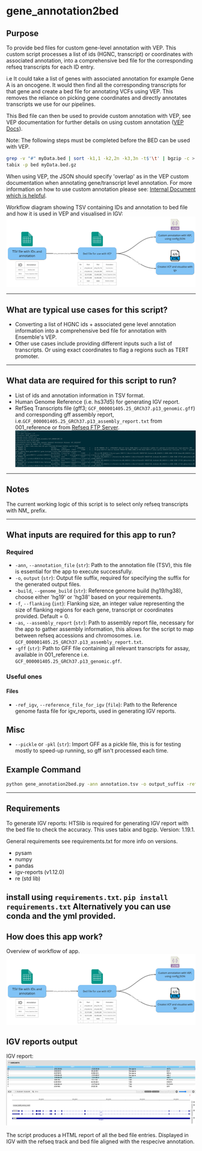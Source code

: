 # gene_annotation2bed

## Purpose
To provide bed files for custom gene-level annotation with VEP.
This custom script processes a list of ids (HGNC, transcript) or coordinates with associated annotation, into a comprehensive bed file for the corresponding refseq transcripts for each ID entry.

i.e It could take a list of genes with associated annotation for example Gene A is an oncogene.
It would then find all the corresponding transcripts for that gene and create a bed file for annotating VCFs using VEP. This removes the reliance on picking gene coordinates and directly annotates transcripts we use for our pipelines.

This Bed file can then be used to provide custom annotation with VEP, see VEP documentation for further details on using custom annotation ([VEP Docs](https://www.ensembl.org/info/docs/tools/vep/script/vep_custom.html)).

Note: The following steps must be completed before the BED can be used with VEP.

```bash
grep -v "#" myData.bed | sort -k1,1 -k2,2n -k3,3n -t$'\t' | bgzip -c > myData.bed.gz
tabix -p bed myData.bed.gz
```

When using VEP, the JSON should specify 'overlap' as in the VEP custom documentation when annotating gene/transcript level annotation. For more information on how to use custom annotation please see:
[Internal Document which is helpful](https://cuhbioinformatics.atlassian.net/wiki/spaces/DV/pages/2605711365/VEP+Config+file).

Workflow diagram showing TSV containing IDs and annotation to bed file and how it is used in VEP and visualised in IGV:
![Workflow diagram showing TSV containing IDs and annotation to bed file and how it is used in VEP and visualised in IGV using a VCF](https://raw.githubusercontent.com/eastgenomics/gene_annotation2bed/sprint_2/Workflow.png)

---
## What are typical use cases for this script?

- Converting a list of HGNC ids + associated gene level annotation information
  into a comprehensive bed file for annotation with Ensemble's VEP.
- Other use cases include providing different inputs such a list of transcripts.
  Or using exact coordinates to flag a regions such as TERT promoter.

---
## What data are required for this script to run?

- List of ids and annotation information in TSV format.
- Human Genome Reference (i.e. hs37d5) for generating IGV report.
- RefSeq Transcripts file (gff3; `GCF_000001405.25_GRCh37.p13_genomic.gff`) and corresponding gff assembly report, i.e.`GCF_000001405.25_GRCh37.p13_assembly_report.txt` from 001_reference
  or from [Refseq FTP Server](https://ftp.ncbi.nlm.nih.gov/genomes/refseq/vertebrate_mammalian/Homo_sapiens/all_assembly_versions/).
![Image of refseq tsv structure, first 15 lines](images/image.png)

---
## Notes
The current working logic of this script is to select only refseq transcripts with NM_ prefix.

---

## What inputs are required for this app to run?

### Required
- `-ann`, `--annotation_file` (`str`): Path to the annotation file (TSV), this file is essential for the app to execute successfully.
- `-o`, `output` (`str`): Output file suffix, required for specifying the suffix for the generated output files.
- `-build`, `--genome_build` (`str`): Reference genome build (hg19/hg38), choose either 'hg19' or 'hg38' based on your requirements.
- `-f`, `--flanking` (`int`): Flanking size, an integer value representing the size of flanking regions for each gene, transcript or coordinates provided. Default = 0.
- `-as`, `--assembly_report` (`str`): Path to assembly report file, necessary for the app to gather assembly information, this allows for the script to map between refseq accessions and chromosomes. i.e. `GCF_000001405.25_GRCh37.p13_assembly_report.txt`.
- `-gff` (`str`): Path to GFF file containing all relevant transcripts for assay, available in 001_reference i.e. `GCF_000001405.25_GRCh37.p13_genomic.gff`.

### Useful ones

#### Files
- `-ref_igv`, `--reference_file_for_igv` (`file`): Path to the Reference genome fasta file for igv_reports, used in generating IGV reports.

## Misc
- `--pickle` or `-pkl` (`str`): Import GFF as a pickle file, this is for testing mostly to speed-up running, so gff isn't processed each time.

## Example Command

```bash
python gene_annotation2bed.py -ann annotation.tsv -o output_suffix -ref hg38 -f 5 --assembly_report assembly_report.txt -ref_igv ref_genome.fasta -gff your_file.gff -pickle pickle_file.pkl
```

---

## Requirements

To generate IGV reports:
HTSlib is required for generating IGV report with the bed file to check the accuracy.
This uses tabix and bgzip. Version: 1.19.1.

General requirements see requirements.txt for more info on versions.

- pysam
- numpy
- pandas
- igv-reports (v1.12.0)
- re (std lib)

install using `requirements.txt`. `pip install requirements.txt`
Alternatively you can use conda and the yml provided.
---

## How does this app work?
Overview of workflow of app.
![Workflow diagram showing TSV containing IDs and annotation to bed file and how it is used in VEP and visualised in IGV using a VCF](https://raw.githubusercontent.com/eastgenomics/gene_annotation2bed/sprint_2/Workflow.png)

## IGV reports output

IGV report:
![image](<https://raw.githubusercontent.com/eastgenomics/gene_annotation2bed/dev/data/demo/demo_igv_reports.png>)

The script produces a HTML report of all the bed file entries. Displayed in IGV with the refseq track
and bed file aligned with the respecive annotation.


